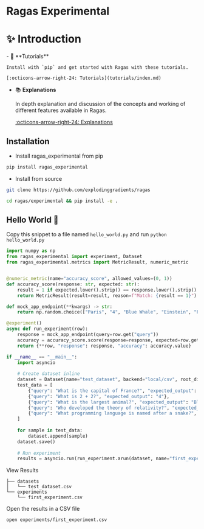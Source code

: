 # Ragas Experimental

# ✨ Introduction


<div class="grid cards" markdown>
- 🚀 **Tutorials**

    Install with `pip` and get started with Ragas with these tutorials.

    [:octicons-arrow-right-24: Tutorials](tutorials/index.md)

- 📚 **Explanations**

    In depth explanation and discussion of the concepts and working of different features available in Ragas.

    [:octicons-arrow-right-24: Explanations](explanation/index.md)


</div>

## Installation

- Install ragas_experimental from pip

```bash
pip install ragas_experimental
```

- Install from source

```bash
git clone https://github.com/explodinggradients/ragas
```

```bash
cd ragas/experimental && pip install -e .
```


## Hello World 👋

Copy this snippet to a file named `hello_world.py` and run `python hello_world.py` 

```python
import numpy as np
from ragas_experimental import experiment, Dataset
from ragas_experimental.metrics import MetricResult, numeric_metric  


@numeric_metric(name="accuracy_score", allowed_values=(0, 1))
def accuracy_score(response: str, expected: str):
    result = 1 if expected.lower().strip() == response.lower().strip() else 0
    return MetricResult(result=result, reason=f"Match: {result == 1}")

def mock_app_endpoint(**kwargs) -> str:
    return np.random.choice(["Paris", "4", "Blue Whale", "Einstein", "Python"])

@experiment()
async def run_experiment(row):
    response = mock_app_endpoint(query=row.get("query"))
    accuracy = accuracy_score.score(response=response, expected=row.get("expected_output"))
    return {**row, "response": response, "accuracy": accuracy.value}

if __name__ == "__main__":
    import asyncio
    
    # Create dataset inline
    dataset = Dataset(name="test_dataset", backend="local/csv", root_dir=".")
    test_data = [
        {"query": "What is the capital of France?", "expected_output": "Paris"},
        {"query": "What is 2 + 2?", "expected_output": "4"},
        {"query": "What is the largest animal?", "expected_output": "Blue Whale"},
        {"query": "Who developed the theory of relativity?", "expected_output": "Einstein"},
        {"query": "What programming language is named after a snake?", "expected_output": "Python"},
    ]
    
    for sample in test_data:
        dataset.append(sample)
    dataset.save()
    
    # Run experiment
    results = asyncio.run(run_experiment.arun(dataset, name="first_experiment"))
```

View Results 

```
├── datasets
│   └── test_dataset.csv
└── experiments
    └── first_experiment.csv
```

Open the results in a CSV file

```bash
open experiments/first_experiment.csv
```